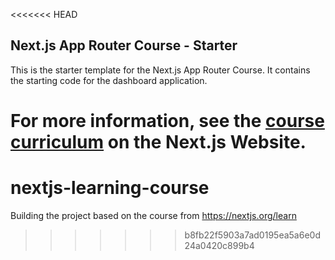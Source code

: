 <<<<<<< HEAD
## Next.js App Router Course - Starter

This is the starter template for the Next.js App Router Course. It contains the starting code for the dashboard application.

For more information, see the [course curriculum](https://nextjs.org/learn) on the Next.js Website.
=======
# nextjs-learning-course
Building the project based on the course from https://nextjs.org/learn
>>>>>>> b8fb22f5903a7ad0195ea5a6e0d24a0420c899b4
